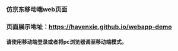 ### 仿京东移动端web页面

### 页面展示地址：https://havenxie.github.io/webapp-demo 

#### 请使用移动端登录或者将pc浏览器调至移动端模式。


